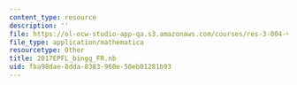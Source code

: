 ```yaml
---
content_type: resource
description: ''
file: https://ol-ocw-studio-app-qa.s3.amazonaws.com/courses/res-3-004-visualizing-materials-science-fall-2017/fba98dae8dda8383960e50eb01281b93_2017EPFL_bingg_FR.nb
file_type: application/mathematica
resourcetype: Other
title: 2017EPFL_bingg_FR.nb
uid: fba98dae-8dda-8383-960e-50eb01281b93
---
```

